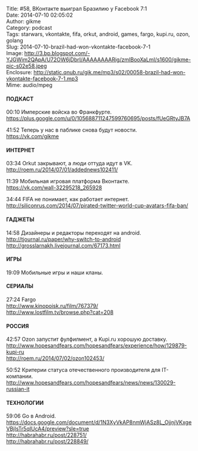 Title: #58, ВКонтакте выиграл Бразилию у Facebook 7:1  
Date: 2014-07-10 02:05:02  
Author: gikme  
Category: podcast  
Tags: starwars, vkontakte, fifa, orkut, android, games, fargo, kupi.ru, ozon, golang  
Slug: 2014-07-10-brazil-had-won-vkontakte-facebook-7-1  
Image: http://3.bp.blogspot.com/-YJGWim2QApA/U72OW6jDbrI/AAAAAAAARig/zmIBooXaLmI/s1600/gikme-pic-s02e58.jpeg  
Enclosure: http://static.qnub.ru/gik.me/mp3/s02/00058-brazil-had-won-vkontakte-facebook-7-1.mp3  
Mime: audio/mpeg

#### ПОДКАСТ

00:10 Имперские войска во Франкфурте.  
<https://plus.google.com/u/0/105688711247599760695/posts/fUeGRtyJB7A>

41:52 Теперь у нас в паблике снова будут новости.  
<https://vk.com/gikme>

#### ИНТЕРНЕТ

03:34 Orkut закрывают, а люди оттуда идут в VK.  
<http://roem.ru/2014/07/01/addednews102411/>

11:39 Мобильная игровая платформа Вконтакте.  
<https://vk.com/wall-32295218_265928>

34:44 FIFA не понимает, как работает интернет.  
<http://siliconrus.com/2014/07/pirated-twitter-world-cup-avatars-fifa-ban/>

#### ГАДЖЕТЫ

14:58 Дизайнеры и редакторы переходят на android.  
<http://tjournal.ru/paper/why-switch-to-android>  
<http://grosslarnakh.livejournal.com/67173.html>

#### ИГРЫ

19:09 Мобильные игры и наши кланы.

#### СЕРИАЛЫ

27:24 Fargo  
<http://www.kinopoisk.ru/film/767379/>  
<http://www.lostfilm.tv/browse.php?cat=208>

#### РОССИЯ

42:57 Ozon запустит фулфилмент, а Kupi.ru хорошую доставку.  
<http://www.hopesandfears.com/hopesandfears/experience/how/129879-kupi-ru>  
<http://roem.ru/2014/07/02/ozon102453/>

50:52 Критерии статуса отечественного производителя для IT-компании.  
<http://www.hopesandfears.com/hopesandfears/news/news/130029-russian-it>

#### ТЕХНОЛОГИИ

59:06 Go в Android.  
<https://docs.google.com/document/d/1N3XyVkAP8nmWjASz8L_OjjnjVKxgeVBjIsTr5qIUcA4/preview?sle=true>  
<http://habrahabr.ru/post/228751/>  
<http://habrahabr.ru/post/228849/>

